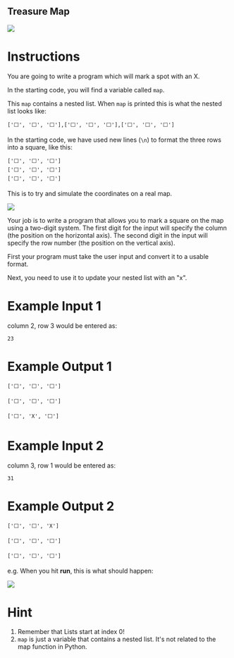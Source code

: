 ## Treasure Map

![](https://cdn.fs.teachablecdn.com/wiFJAkZZSG2RpGsxYgDO)

# Instructions

You are going to write a program which will mark a spot with an X.

In the starting code, you will find a variable called `map`.

This `map` contains a nested list.
When `map` is printed this is what the nested list looks like:

```
['⬜️', '⬜️', '⬜️'],['⬜️', '⬜️', '⬜️'],['⬜️', '⬜️', '⬜️']
```

In the starting code, we have used new lines (`\n`) to format the three rows into a square, like this:

```
['⬜️', '⬜️', '⬜️']
['⬜️', '⬜️', '⬜️']
['⬜️', '⬜️', '⬜️']
```

This is to try and simulate the coordinates on a real map.

![](https://res.cloudinary.com/dk-find-out/image/upload/q_80,w_1440,f_auto/Co-ordinates_oggjzg.jpg)

Your job is to write a program that allows you to mark a square on the map using a two-digit system. The first digit for the input will specify the column (the position on the horizontal axis). The second digit in the input will specify the row number (the position on the vertical axis).

First your program must take the user input and convert it to a usable format.

Next, you need to use it to update your nested list with an "x".

# Example Input 1

column 2, row 3 would be entered as:

```
23
```

# Example Output 1

```
['⬜️', '⬜️', '⬜️']

['⬜️', '⬜️', '⬜️']

['⬜️', 'X', '⬜️']
```

# Example Input 2

column 3, row 1 would be entered as:

```
31
```

# Example Output 2

```
['⬜️', '⬜️', 'X']

['⬜️', '⬜️', '⬜️']

['⬜️', '⬜️', '⬜️']
```

e.g. When you hit **run**, this is what should happen:

![](https://cdn.fs.teachablecdn.com/5hliFjyIR96LdestyfPd)

# Hint

1. Remember that Lists start at index 0!
2. `map` is just a variable that contains a nested list. It's not related to the map function in Python.
